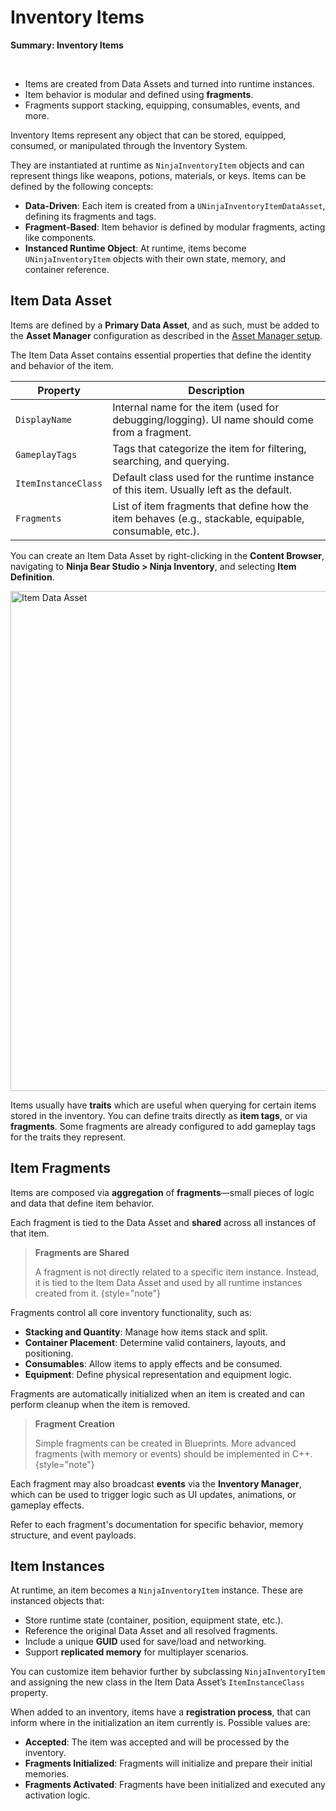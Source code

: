 # Inventory Items
<primary-label ref="inventory"/>

<tldr>
    <p><b>Summary: Inventory Items</b></p>
    <br/>
    <ul>
        <li>Items are created from Data Assets and turned into runtime instances.</li>
        <li>Item behavior is modular and defined using <b>fragments</b>.</li>
        <li>Fragments support stacking, equipping, consumables, events, and more.</li>
    </ul>
</tldr>

Inventory Items represent any object that can be stored, equipped, consumed, or manipulated through the Inventory System.

They are instantiated at runtime as `NinjaInventoryItem` objects and can represent things like weapons, potions, materials, 
or keys. Items can be defined by the following concepts:

- **Data-Driven**: Each item is created from a `UNinjaInventoryItemDataAsset`, defining its fragments and tags.
- **Fragment-Based**: Item behavior is defined by modular fragments, acting like components.
- **Instanced Runtime Object**: At runtime, items become `UNinjaInventoryItem` objects with their own state, memory, and container reference.

## Item Data Asset
Items are defined by a **Primary Data Asset**, and as such, must be added to the **Asset Manager** configuration as 
described in the [Asset Manager setup](inv_asset_manager.md#item-data-assets).

The Item Data Asset contains essential properties that define the identity and behavior of the item.

| Property            | Description                                                                                             |
|---------------------|---------------------------------------------------------------------------------------------------------|
| `DisplayName`       | Internal name for the item (used for debugging/logging). UI name should come from a fragment.           |
| `GameplayTags`      | Tags that categorize the item for filtering, searching, and querying.                                   |
| `ItemInstanceClass` | Default class used for the runtime instance of this item. Usually left as the default.                  |
| `Fragments`         | List of item fragments that define how the item behaves (e.g., stackable, equipable, consumable, etc.). |

You can create an Item Data Asset by right-clicking in the **Content Browser**, navigating to **Ninja Bear Studio > Ninja 
Inventory**, and selecting **Item Definition**.

<img src="inv_overview_item_data.png" alt="Item Data Asset" width="800" border-effect="line"/>

Items usually have **traits** which are useful when querying for certain items stored in the inventory. You can define
traits directly as **item tags**, or via **fragments**. Some fragments are already configured to add gameplay tags for 
the traits they represent.

## Item Fragments
Items are composed via **aggregation** of **fragments**—small pieces of logic and data that define item behavior.

Each fragment is tied to the Data Asset and **shared** across all instances of that item.

> **Fragments are Shared**  
> 
> A fragment is not directly related to a specific item instance. Instead, it is tied to the Item Data Asset and used by 
> all runtime instances created from it.
{style="note"}

Fragments control all core inventory functionality, such as:

- **Stacking and Quantity**: Manage how items stack and split.
- **Container Placement**: Determine valid containers, layouts, and positioning.
- **Consumables**: Allow items to apply effects and be consumed.
- **Equipment**: Define physical representation and equipment logic.

Fragments are automatically initialized when an item is created and can perform cleanup when the item is removed.

> **Fragment Creation**  
> 
> Simple fragments can be created in Blueprints. More advanced fragments (with memory or events) should be implemented in C++.
{style="note"}

Each fragment may also broadcast **events** via the **Inventory Manager**, which can be used to trigger logic such as UI 
updates, animations, or gameplay effects.

Refer to each fragment's documentation for specific behavior, memory structure, and event payloads.

## Item Instances
At runtime, an item becomes a `NinjaInventoryItem` instance. These are instanced objects that:

- Store runtime state (container, position, equipment state, etc.).
- Reference the original Data Asset and all resolved fragments.
- Include a unique **GUID** used for save/load and networking.
- Support **replicated memory** for multiplayer scenarios.

You can customize item behavior further by subclassing `NinjaInventoryItem` and assigning the new class in the Item Data 
Asset’s `ItemInstanceClass` property.

When added to an inventory, items have a **registration process**, that can inform where in the initialization an item
currently is. Possible values are:

- **Accepted**: The item was accepted and will be processed by the inventory.
- **Fragments Initialized**: Fragments will initialize and prepare their initial memories.
- **Fragments Activated**: Fragments have been initialized and executed any activation logic.